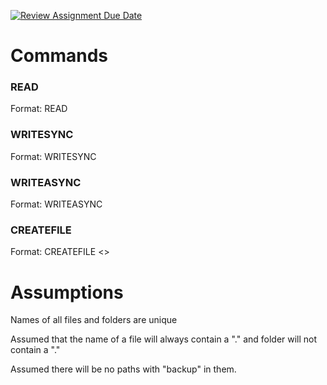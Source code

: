 [![Review Assignment Due Date](https://classroom.github.com/assets/deadline-readme-button-22041afd0340ce965d47ae6ef1cefeee28c7c493a6346c4f15d667ab976d596c.svg)](https://classroom.github.com/a/l9Jxgebc)

# Commands
### READ
Format: READ <path>

### WRITESYNC
Format: WRITESYNC <path>

### WRITEASYNC
Format: WRITEASYNC <path>

### CREATEFILE
Format: CREATEFILE <path> <>

# Assumptions

<!-- If a path is being copied it will not be available for reading/writing, assumption written below instead of this --> 
Names of all files and folders are unique

Assumed that the name of a file will always contain a "." and folder will not contain a "." 

Assumed there will be no paths with "backup" in them.

